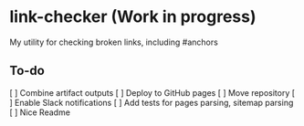 # link-checker (Work in progress)

My utility for checking broken links, including #anchors

## To-do

[ ] Combine artifact outputs
[ ] Deploy to GitHub pages
[ ] Move repository
[ ] Enable Slack notifications
[ ] Add tests for pages parsing, sitemap parsing
[ ] Nice Readme 


